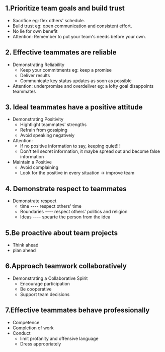 ## 1.Prioritize team goals and build trust

+ Sacrifice eg: flex others' schedule.
+ Build trust eg: open communication and consistent effort.
+ No lie for own benefit
+ Attention: Remember to put your team's needs before your own.


## 2. Effective teammates are reliable

+ Demonstrating Reliability
  + Keep your commitments eg: keep a promise
  + Deliver results 
  + Communicate key status updates as soon as possible
+ Attention: underpromise and overdeliver eg: a lofty goal disappoints teammates

## 3. Ideal teammates have a positive attitude

+ Demonstrating Positivity
  + Hightlight teammates' strengths
  + Refrain from gossiping
  + Avoid speaking negatively
+ Attention: 
  + If no positive information to say, keeping quiet!!!
  + Don't tell secret information, it maybe spread out and become false information 
+ Maintain a Positive
  + Avoid complaining
  + Look for the positive in every situation ->  improve team 

## 4. Demonstrate respect to teammates

+ Demonstrate respect
  + time ---- respect others' time
  + Boundaries ---- respect others' politics and religion
  + Ideas ---- spearte the person from the idea 



## 5.Be proactive about team projects

+ Think ahead
+ plan ahead



## 6.Approach teamwork collaboratively 

+ Demonstrating a Collaborative Spirit
  + Encourage participation
  + Be cooperative
  + Support team decisions



## 7.Effective teammates behave professionally

+ Competence
+ Completion of work
+ Conduct 
  + limit profanity and offensive language
  + Dress appropriately
